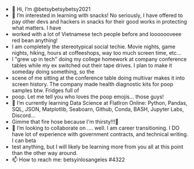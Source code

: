- 👋 Hi, I’m @betsybetsybetsy2021
- 👀 I’m interested in learning with snacks!  No seriously, I have offered to pay other devs and hackers in snacks for their good works in protecting what matters.  I have
- worked with a lot of Vietnamese tech people before and looooooveee red bean anything!  
- I am completely the stereotypical social techie.  Movie nights, game nights, hiking, hours at coffeeshops, way too much screen time, etc...
- I "grew up in tech" doing my college homework at company conference tables while my ex switched out their tape drives. I plan to make it someday doing something, so the 
- scene of me sitting at the conference table doing multivar makes it into screen history.  The company made health diagnostic kits for poop samples btw.  Fridges full of
- poop.  Let me tell you who loves the poop emojis... those guys!  
- 🌱 I’m currently learning Data Science at FlatIron Online: Python, Pandas, SQL, JSON, Matplotlib, Seaboarn, Github, Conda, BASH, Jupyter Labs, Discord... 
- Gimme that fire hose because I'm thirsty!!!🚒
- 💞️ I’m looking to collaborate on .... well.  I am career transitioning.  I DO have lot of experience with government contracts, and technical writing.  I can beta
- test anything, but I will likely be learning more from you all at this point than the other way around.
- 📫 How to reach me: betsyinlosangeles #4322

<!---
betsybetsybetsy2021/betsybetsybetsy2021 is a ✨ special ✨ repository because its `README.md` (this file) appears on your GitHub profile.
You can click the Preview link to take a look at your changes.
--->
